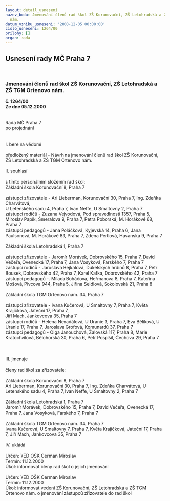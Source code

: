 ```yaml
---
layout: detail_usneseni
nazev_bodu: Jmenování členů rad škol ZŠ Korunovační, ZŠ Letohradská a ZŠ TGM Ortenovo
  nám.
datum_vzniku_usneseni: '2000-12-05 00:00:00'
cislo_usneseni: 1264/00
prilohy: []
organ: rada
---
```

<div id="ucUsn_pList" class="usn">
	<span><h2>Usnesení rady MČ Praha 7 </h2>
<br></span><div class="standBody">
<span><h3>Jmenování členů rad škol ZŠ Korunovační, ZŠ Letohradská a ZŠ TGM Ortenovo nám.</h3></span><div class="center">
		<strong>č. 1264/00</strong><br>
	</div>
<div class="center">
		<strong>Ze dne 05.12.2000</strong><br><br>
	</div>
<br>Rada MČ Praha 7<br>po projednání<br><br><br>I.	bere na vědomí<br><br> předložený materiál - Návrh na jmenování členů rad škol ZŠ Korunovační, ZŠ Letohradská a ZŠ TGM Ortenovo nám.<br><br>II.	souhlasí <br><br>s tímto personálním složením rad škol:<br>Základní škola Korunovační 8, Praha 7<br><br>zástupci zřizovatele - Ari Lieberman, Korunovační 30, Praha 7,  Ing. Zdeňka Charvátová, <br>U Letenského sadu 4, Praha 7,  Ivan Neffe, U Smaltovny 2, Praha 7<br>zástupci rodičů - Zuzana Vejvodová, Pod spravedlností 1357, Praha 5,  Miroslav Papík, Šmeralova 9, Praha 7, Petra Poborská, M. Horákové 68, Praha 7<br>zástupci pedagogů - Jana Poláčková, Kyjevská 14, Praha 6, Jana Paulsonová, M. Horákové 83, Praha 7, Zdena Pertlová, Havanská 9, Praha 7<br><br>Základní škola Letohradská 1, Praha 7<br><br>zástupci zřizovatele - Jaromír Morávek, Dobrovského 15, Praha 7, David  Večeřa, Ovenecká 17, Praha 7, Jana Vosyková, Farského 7, Praha 7<br>zástupci rodičů - Jaroslava Hejkalová, Dukelských hrdinů 8, Praha 7, Petr Bousek, Dobrovského 42, Praha 7, Karel Kafka, Dobrovského 42, Praha 7<br>zástupci pedagogů -. Milada Boháčová, Heřmanova 8, Praha 7, Kateřina Mošová, Pivcova 944, Praha 5, Jiřina Seidlová, Sokolovská 21, Praha 8<br><br>Základní škola TGM Ortenovo nám. 34, Praha 7<br><br>zástupci zřizovatele - Ivana Kučerová, U Smaltovny 7, Praha 7, Květa Krajíčková, Jateční 17, Praha 7, 	<br>Jiří Mach, Jankovcova 35, Praha 7<br>zástupci rodičů - Helena Nenadálová, U Uranie 3, Praha 7, Eva Bělíková, U Uranie 17, Praha 7, Jaroslava Grofová, Komunardů 37, Praha 7<br>zástupci pedagogů - Olga Janouchová, Žalovská 117, Praha 8, Marie Kratochvílová, Bělohorská 30, Praha 6, Petr Pospíšil, Čechova 29, Praha 7<br>	<br><br><br>III.	jmenuje<br><br>členy rad škol za zřizovatele:<br><br>Základní škola Korunovační 8, Praha 7<br>Ari Lieberman, Korunovační 30, Praha 7,  Ing. Zdeňka Charvátová, U Letenského sadu 4, Praha 7,  Ivan Neffe, U Smaltovny 2, Praha 7<br><br>Základní škola Letohradská 1, Praha 7<br>Jaromír Morávek, Dobrovského 15, Praha 7,  David Večeřa, Ovenecká 17, Praha 7, Jana Vosyková, Farského 7, Praha 7<br><br>Základní škola TGM Ortenovo nám. 34, Praha 7<br>Ivana Kučerová, U Smaltovny 7, Praha 7, Květa Krajíčková, Jateční 17, Praha 7, Jiří Mach, Jankovcova 35, Praha 7<br><br>IV.	ukládá <br><br> Určen:	     	VED OŠK Cerman Miroslav<br>Termín: 11.12.2000<br>Úkol:	informovat členy rad škol o jejich jmenování<br> <br> Určen:	     	VED OŠK Cerman Miroslav<br>Termín: 11.12.2000<br>Úkol:	informovat vedení ZŠ Korunovační, ZŠ Letohradská a ZŠ TGM Ortenovo nám. o jmenování zástupců zřizovatele do rad škol<br> <br><br> </div>
</div>